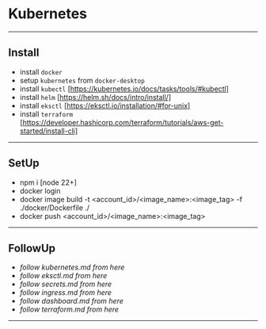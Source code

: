 # Kubernetes

---

## Install

- install `docker`
- setup `kubernetes` from `docker-desktop`
- install `kubectl` [https://kubernetes.io/docs/tasks/tools/#kubectl]
- install `helm` [https://helm.sh/docs/intro/install/]
- install `eksctl` [https://eksctl.io/installation/#for-unix]
- install `terraform` [https://developer.hashicorp.com/terraform/tutorials/aws-get-started/install-cli]

---

## SetUp

- npm i [node 22+]
- docker login
- docker image build -t <account_id>/<image_name>:<image_tag> -f ./docker/Dockerfile ./
- docker push <account_id>/<image_name>:<image_tag>

---

## FollowUp

- _follow kubernetes.md from here_
- _follow eksctl.md from here_
- _follow secrets.md from here_
- _follow ingress.md from here_
- _follow dashboard.md from here_
- _follow terraform.md from here_

---
